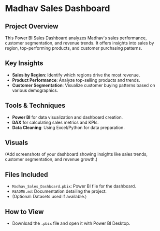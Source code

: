 # Madhav Sales Dashboard

## Project Overview
This Power BI Sales Dashboard analyzes Madhav's sales performance, customer segmentation, and revenue trends. It offers insights into sales by region, top-performing products, and customer purchasing patterns.

## Key Insights
- **Sales by Region**: Identify which regions drive the most revenue.
- **Product Performance**: Analyze top-selling products and trends.
- **Customer Segmentation**: Visualize customer buying patterns based on various demographics.

## Tools & Techniques
- **Power BI** for data visualization and dashboard creation.
- **DAX** for calculating sales metrics and KPIs.
- **Data Cleaning**: Using Excel/Python for data preparation.

## Visuals
(Add screenshots of your dashboard showing insights like sales trends, customer segmentation, and revenue growth.)

## Files Included
- `Madhav_Sales_Dashboard.pbix`: Power BI file for the dashboard.
- `README.md`: Documentation detailing the project.
- (Optional: Datasets used if available.)

## How to View
- Download the `.pbix` file and open it with Power BI Desktop.
